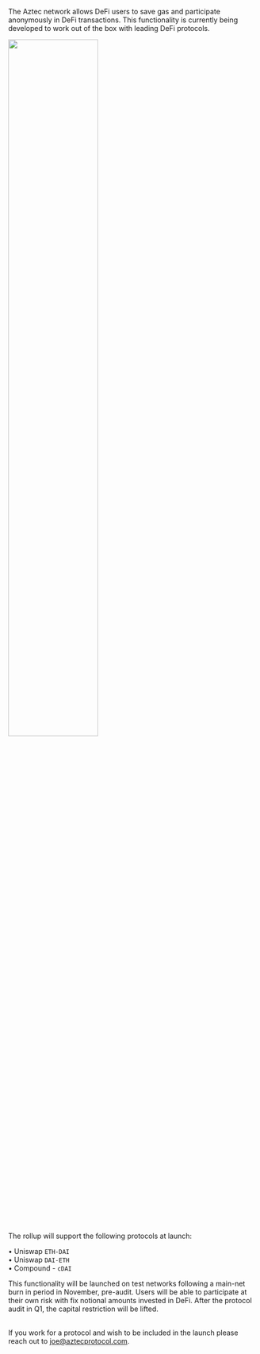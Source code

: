 The Aztec network allows DeFi users to save gas and participate anonymously in DeFi transactions. This functionality is currently being developed to work out of the box with leading DeFi protocols.

<img src="/images/defi-aggregator.png" style="width:60%;" />

<br/><br/>

The rollup will support the following protocols at launch:

• Uniswap `ETH-DAI`  
• Uniswap `DAI-ETH`  
• Compound - `cDAI`

This functionality will be launched on test networks following a main-net burn in period in November, pre-audit. Users will be able to participate at their own risk with fix notional amounts invested in DeFi. After the protocol audit in Q1, the capital restriction will be lifted.
<br/><br/>

If you work for a protocol and wish to be included in the launch please reach out to joe@aztecprotocol.com.
